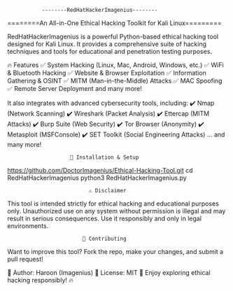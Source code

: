 
               --------RedHatHackerImagenius--------
========An All-in-One Ethical Hacking Toolkit for Kali Linux=========

RedHatHackerImagenius is a powerful Python-based ethical hacking tool designed for Kali Linux.
It provides a comprehensive suite of hacking techniques and tools for educational and penetration testing purposes.

🔥 Features
✅ System Hacking (Linux, Mac, Android, Windows, etc.)
✅ WiFi & Bluetooth Hacking
✅ Website & Browser Exploitation
✅ Information Gathering & OSINT
✅ MITM (Man-in-the-Middle) Attacks
✅ MAC Spoofing
✅ Remote Server Deployment and many more!

It also integrates with advanced cybersecurity tools, including:
✔️ Nmap (Network Scanning)
✔️ Wireshark (Packet Analysis)
✔️ Ettercap (MITM Attacks)
✔️ Burp Suite (Web Security)
✔️ Tor Browser (Anonymity)
✔️ Metasploit (MSFConsole)
✔️ SET Toolkit (Social Engineering Attacks)
... and many more!

                        🚀 Installation & Setup

  https://github.com/DoctorImagenius/Ethical-Hacking-Tool.git
  cd RedHatHackerImagenius
  python3 RedHatHackerImagenius.py

                              ⚠️ Disclaimer
                              
This tool is intended strictly for ethical hacking and educational purposes only. 
Unauthorized use on any system without permission is illegal and may result in serious consequences.
Use it responsibly and only in legal environments.

                            📌 Contributing
                            
Want to improve this tool? Fork the repo, make your changes, and submit a pull request!

📌 Author: Haroon (Imagenius)
📌 License: MIT
🚀 Enjoy exploring ethical hacking responsibly! 🔥
